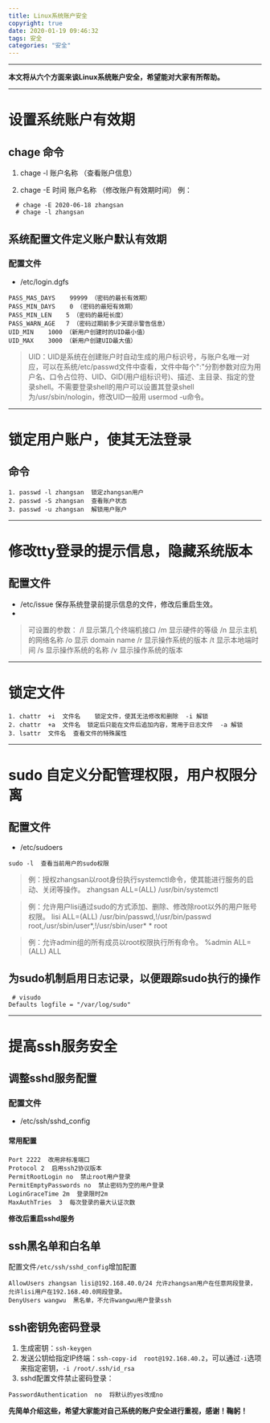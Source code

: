 ```yaml
---
title: Linux系统账户安全
copyright: true
date: 2020-01-19 09:46:32
tags: 安全
categories: "安全"
---
```


------

**本文将从六个方面来谈Linux系统账户安全，希望能对大家有所帮助。**

------

<!-- more -->

# 设置系统账户有效期

## chage 命令
1. chage -l 账户名称  （查看账户信息）

2. chage -E 时间 账户名称  （修改账户有效期时间）
    例：  

```
  # chage -E 2020-06-18 zhangsan
  # chage -l zhangsan
```

## 系统配置文件定义账户默认有效期

### 配置文件
- /etc/login.dgfs

```
PASS_MAS_DAYS    99999 （密码的最长有效期）
PASS_MIN_DAYS    0 （密码的最短有效期）
PASS_MIN_LEN    5 （密码的最短长度）
PASS_WARN_AGE   7 （密码过期前多少天提示警告信息）
UID_MIN    1000 （新用户创建时的UID最小值）
UID_MAX    3000 （新用户创建UID最大值）
```

> UID：UID是系统在创建账户时自动生成的用户标识号，与账户名唯一对应，可以在系统/etc/passwd文件中查看，文件中每个":"分割参数对应为用户名、口令占位符、UID、GID(用户组标识号)、描述、主目录、指定的登录shell。不需要登录shell的用户可以设置其登录shell为/usr/sbin/nologin，修改UID一般用 usermod -u命令。

------

# 锁定用户账户，使其无法登录

## 命令

```
1. passwd -l zhangsan  锁定zhangsan用户
2. passwd -S zhangsan  查看账户状态
3. passwd -u zhangsan  解锁用户账户
```

------

# 修改tty登录的提示信息，隐藏系统版本

## 配置文件

- /etc/issue  保存系统登录前提示信息的文件，修改后重启生效。
- 
> 可设置的参数：
/l  显示第几个终端机接口
/m  显示硬件的等级
/n  显示主机的网络名称
/o  显示 domain name
/r  显示操作系统的版本
/t  显示本地端时间
/s  显示操作系统的名称
/v  显示操作系统的版本

------

# 锁定文件

```
1. chattr  +i  文件名    锁定文件，使其无法修改和删除  -i 解锁
2. chattr  +a  文件名  锁定后只能在文件后追加内容，常用于日志文件  -a 解锁
3. lsattr  文件名  查看文件的特殊属性
```

------

# sudo 自定义分配管理权限，用户权限分离

## 配置文件
- /etc/sudoers

```
sudo -l  查看当前用户的sudo权限
```

> 例：授权zhangsan以root身份执行systemctl命令，使其能进行服务的启动、关闭等操作。
zhangsan  ALL=(ALL)  /usr/bin/systemctl 

> 例：允许用户lisi通过sudo的方式添加、删除、修改除root以外的用户账号权限。
> lisi  ALL=(ALL)  /usr/bin/passwd,!/usr/bin/passwd root,/usr/sbin/user\*,!/usr/sbin/user\*  *  root

> 例：允许admin组的所有成员以root权限执行所有命令。
> %admin  ALL=(ALL)  ALL

## 为sudo机制启用日志记录，以便跟踪sudo执行的操作

```
 # visudo 
Defaults logfile = "/var/log/sudo" 
```

------

# 提高ssh服务安全

## 调整sshd服务配置

### 配置文件
- /etc/ssh/sshd_config

#### 常用配置

```
Port 2222  改用非标准端口
Protocol 2  启用ssh2协议版本
PermitRootLogin no  禁止root用户登录
PermitEmptyPasswords no  禁止密码为空的用户登录
LoginGraceTime 2m  登录限时2m
MaxAuthTries  3  每次登录的最大认证次数
```
**修改后重启sshd服务**

## ssh黑名单和白名单

配置文件`/etc/ssh/sshd_config`增加配置

```
AllowUsers zhangsan lisi@192.168.40.0/24 允许zhangsan用户在任意网段登录，允许lisi用户在192.168.40.0网段登录。
DenyUsers wangwu  黑名单，不允许wangwu用户登录ssh
```

## ssh密钥免密码登录

1. 生成密钥：`ssh-keygen`
2. 发送公钥给指定IP终端：`ssh-copy-id  root@192.168.40.2`，可以通过`-i`选项来指定密钥，`-i /root/.ssh/id_rsa`
3. sshd配置文件禁止密码登录：
```
PasswordAuthentication  no  将默认的yes改成no
```
**先简单介绍这些，希望大家能对自己系统的账户安全进行重视，感谢！鞠躬！**